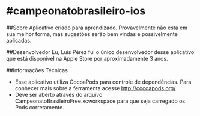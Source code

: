 #campeonatobrasileiro-ios
========================

##Sobre
Aplicativo criado para aprendizado. Provavelmente não está em sua melhor forma, mas sugestões serão bem vindas e possivelmente aplicadas.

##Desenvolvedor
Eu, Luis Pérez fui o único desenvolvedor desse aplicativo que está disponível na Apple Store por aproximadamente 3 anos.

##Informações Técnicas
- Esse aplicativo utiliza CocoaPods para controle de dependências. Para conhecer mais sobre a ferramenta acesse http://cocoapods.org/
- Deve ser aberto através do arquivo CampeonatoBrasileiroFree.xcworkspace para que seja carregado os Pods corretamente.